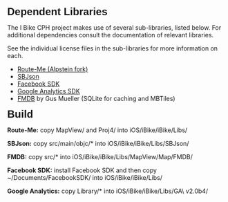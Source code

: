 <html>
<body>
<h2 style="margin: 0.0px 0.0px 10.0px 0.0px; font: 24.0px Helvetica"><b>Dependent Libraries</b></h2>
<p class="p2">The I Bike CPH project makes use of several sub-libraries, listed below. For additional dependencies consult the documentation of relevant libraries.</p>
<p class="p2">See the individual license files in the sub-libraries for more information on each.</p>
<ul class="ul1">
  <li class="li3"><a href="https://github.com/Alpstein/route-me">Route-Me (Alpstein fork)</a></li>
  <li class="li3"><a href="https://github.com/stig/json-framework">SBJson</a></li>
  <li class="li4"><a href="https://github.com/downloads/facebook/facebook-ios-sdk/FacebookSDK-3.1.1.pkg">Facebook SDK</a></li>
  <li class="li4"><a href="http://dl.google.com/dl/gaformobileapps/GoogleAnalyticsiOS.zip">Google Analytics SDK</a></li>
  <li class="li5"><a href="https://github.com/ccgus/fmdb">FMDB</a> by Gus Mueller (SQLite for caching and MBTiles)</li>
</ul>

<h2 style="margin: 0.0px 0.0px 10.0px 0.0px; font: 24.0px Helvetica"><b>Build</b></h2>
<p class="p2"><b>Route-Me:</b> copy MapView/ and Proj4/ into iOS/iBike/iBike/Libs/</p>
<p class="p2"><b>SBJson:</b> copy src/main/objc/* into iOS/iBike/iBike/Libs/SBJson/</p>
<p class="p2"><b>FMDB:</b>  copy src/* into iOS/iBike/iBike/Libs/MapView/Map/FMDB/</p>
<p class="p2"><b>Facebook SDK:</b>  install Facebook SDK and then copy ~/Documents/FacebookSDK/ into iOS/iBike/iBike/Libs/</p>
<p class="p2"><b>Google Analytics:</b>  copy Library/* into iOS/iBike/iBike/Libs/GA\ v2.0b4/</p>

</body>
</html>
